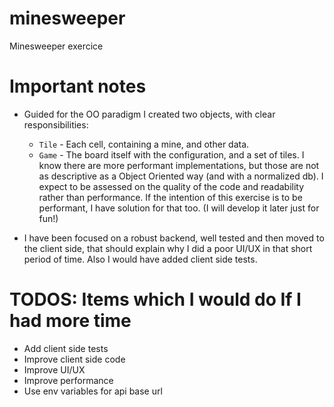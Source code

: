 # minesweeper
Minesweeper exercice

# Important notes
- Guided for the OO paradigm I created two objects, with clear responsibilities:
    - `Tile` - Each cell, containing a mine, and other data.
    - `Game` - The board itself with the configuration, and a set of tiles.
I know there are more performant implementations, but those are not as descriptive as a Object Oriented way (and with a normalized db). I expect to be assessed on the quality of the code and readability rather than performance. If the intention of this exercise is to be performant, I have solution for that too. (I will develop it later just for fun!)

- I have been focused on a robust backend, well tested and then moved to the client side, that should explain why I did a poor UI/UX in that short period of time. Also I would have added client side tests.


# TODOS: Items which I would do If I had more time
- Add client side tests
- Improve client side code
- Improve UI/UX
- Improve performance
- Use env variables for api base url
